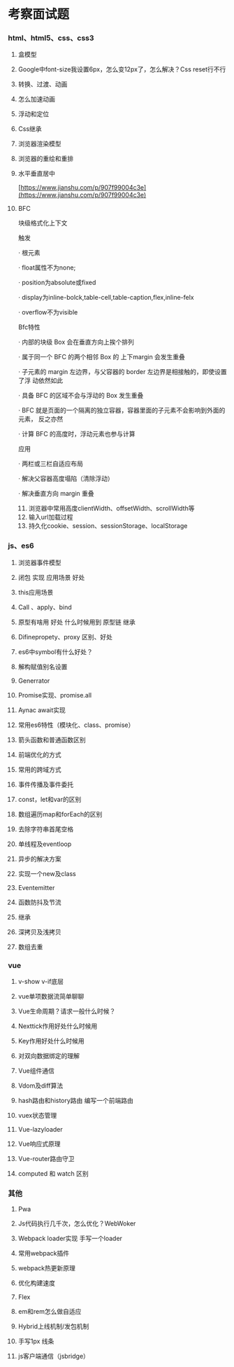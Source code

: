 # 考察面试题

### html、html5、css、css3

1. 盒模型

2. Google中font-size我设置6px，怎么变12px了，怎么解决？Css reset行不行

3. 转换、过渡、动画 

4. 怎么加速动画

5. 浮动和定位

6. Css继承

7. 浏览器渲染模型

8. 浏览器的重绘和重排

9. 水平垂直居中

   [https://www.jianshu.com/p/907f99004c3e](https://www.jianshu.com/p/907f99004c3e)

10. BFC

    块级格式化上下文

    触发

    · 根元素

    · float属性不为none;

    · position为absolute或fixed

    · display为inline-bolck,table-cell,table-caption,flex,inline-felx

    · overflow不为visible

    Bfc特性

    ·  内部的块级 Box 会在垂直方向上挨个排列

    ·  属于同一个 BFC 的两个相邻 Box 的 上下margin 会发生重叠

    ·  子元素的 margin 左边界，与父容器的 border 左边界是相接触的，即使设置了浮		动依然如此	

    ·  具备 BFC 的区域不会与浮动的 Box 发生重叠

    ·  BFC 就是页面的一个隔离的独立容器，容器里面的子元素不会影响到外面的元素，		反之亦然

    ·  计算 BFC 的高度时，浮动元素也参与计算

    应用

    ·  两栏或三栏自适应布局

    ·  解决父容器高度塌陷（清除浮动）

    ·  解决垂直方向 margin 重叠

    11. 浏览器中常用高度clientWidth、offsetWidth、scrollWidth等
    12. 输入url加载过程
    13. 持久化cookie、session、sessionStorage、localStorage 

### js、es6

1. 浏览器事件模型

2. 闭包 实现 应用场景 好处

3. this应用场景

4. Call 、apply、bind

5. 原型有啥用 好处 什么时候用到 原型链 继承

6. Difinepropety、proxy 区别、好处

7. es6中symbol有什么好处？

8. 解构赋值别名设置

9. Generrator

10. Promise实现、promise.all

11. Aynac await实现
12. 常用es6特性（模块化、class、promise）
13. 箭头函数和普通函数区别
14. 前端优化的方式
15. 常用的跨域方式
16. 事件传播及事件委托
17. const，let和var的区别
18. 数组遍历map和forEach的区别
19. 去除字符串首尾空格
20. 单线程及eventloop
21. 异步的解决方案
22. 实现一个new及class
23. Eventemitter
24. 函数防抖及节流
25. 继承
26. 深拷贝及浅拷贝
27. 数组去重

### vue

1. v-show v-if底层

2. vue单项数据流简单聊聊

3. Vue生命周期？请求一般什么时候？

4. Nexttick作用好处什么时候用

5. Key作用好处什么时候用

6. 对双向数据绑定的理解
7.  Vue组件通信
8. Vdom及diff算法
9. hash路由和history路由 编写一个前端路由
10. vuex状态管理
11. Vue-lazyloader
12. Vue响应式原理
13. Vue-router路由守卫
14. computed 和 watch 区别

### 其他

1. Pwa

2. Js代码执行几千次，怎么优化？WebWoker
3. Webpack loader实现 手写一个loader
4. 常用webpack插件
5. webpack热更新原理
6.  优化构建速度
7.  Flex
8.  em和rem怎么做自适应
9. Hybrid上线机制/发包机制
10. 手写1px 线条
11. js客户端通信（jsbridge）

